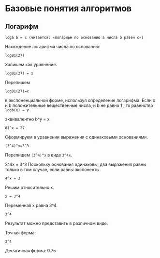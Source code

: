 # Базовые понятия алгоритмов


## Логарифм
`loga b = c (читается: «логарифм по основанию a числа b равен c»)`

Нахождение логарифма числа по основанию:

`log81(27)`

Запишем как уравнение.

`log81(27) = x`

Перепишем

`log81(27)=x`

в экспоненциальной форме, используя определение логарифма.
Если x и b положительные вещественные числа, и b не равно 1 , то равенство
`logb(x) = y`

эквивалентно b^y = x.

    81^x = 27

Сформируем в уравнении выражения с одинаковыми основаниями.

    (3^4)^x=3^3

Перепишем `(3^4)^x` в виде `3^4x`.

3^4x = 3^3
Поскольку основания одинаковы, два выражения равны только в том случае, если
равны экспоненты.

    4^x = 3

Решим относительно x.

    x = 3^4

Переменная x равна 3^4.

    3^4

Результат можно представить в различном виде.

Точная форма:

    3^4

Десятичная форма: 0.75